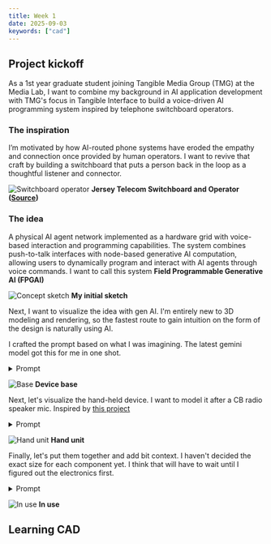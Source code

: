 ```yaml
---
title: Week 1
date: 2025-09-03
keywords: ["cad"]
---
```


## Project kickoff

As a 1st year graduate student joining Tangible Media Group (TMG) at the Media Lab, I want to combine my background in AI application development with TMG's focus in Tangible Interface to build a voice-driven AI programming system inspired by telephone switchboard operators.

### The inspiration

I’m motivated by how AI-routed phone systems have eroded the empathy and connection once provided by human operators. I want to revive that craft by building a switchboard that puts a person back in the loop as a thoughtful listener and connector.

![Switchboard operator](../../media/switchboard.webp)
**Jersey Telecom Switchboard and Operator ([Source])**

### The idea

A physical AI agent network implemented as a hardware grid with voice-based interaction and programming capabilities. The system combines push-to-talk interfaces with node-based generative AI computation, allowing users to dynamically program and interact with AI agents through voice commands. I want to call this system **Field Programmable Generative AI (FPGAI)**

![Concept sketch](../../media//concept-sketch.webp)
**My initial sketch**

Next, I want to visualize the idea with gen AI. I'm entirely new to 3D modeling and rendering, so the fastest route to gain intuition on the form of the design is naturally using AI.

I crafted the prompt based on what I was imagining. The latest gemini model got this for me in one shot.

<details>
<summary>Prompt</summary>
Visualize a metal box in the form factor of a mac mini. The top surface of the box has 9 headphone jacks, laid out in a 3 x 3 grid. Clean, modern design sketch again pure white background.

Model: gemini-2.5-flash-image-preview

</details>

![Base](../../media/ai-rendered-base.webp)
**Device base**

Next, let's visualize the hand-held device. I want to model it after a CB radio speaker mic. Inspired by [this project](https://x.com/gvy_dvpont/status/1866217836537848144)

<details>
<summary>Prompt</summary>
Visualize a CB radio speaker-mic handheld device with a tri-state slider switch: Off/On/Programming. The unit has a coiled cord ending in a 3.5mm TRRS jack. Clean, modern design sketch again pure white background.

Model: gemini-2.5-flash-image-preview

</details>

![Hand unit](../../media/ai-rendered-hand-unit.webp)
**Hand unit**

Finally, let's put them together and add bit context. I haven't decided the exact size for each component yet. I think that will have to wait until I figured out the electronics first.

<details>
<summary>Prompt</summary>
Visualize device 1 on the left with its 3.5mm jack plugged into device 2 on the right, and being held by a user.

1. The CB radio speaker-mic handheld device with a tri-state slider switch: Off/On/Programming. The unit has a coiled cord ending in a 3.5mm TRRS jack.
2. The metal box is in the form factor of a mac mini. The top surface of the box has 9 headphone jacks, laid out in a 3 x 3 grid.
Generate the sketch in industrial design concept art style. Focus on communicating the form and function in context. Clean white background. No text labels.
</details>

![In use](../../media/ai-rendered-in-use.webp)
**In use**

## Learning CAD

[Source]: https://commons.wikimedia.org/wiki/File:Jersey_Telecom_switchboard_and_operator.jpg
